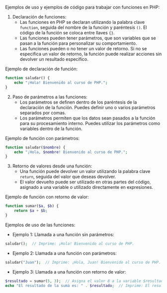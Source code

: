 Ejemplos de uso y ejemplos de código para trabajar con funciones en PHP:

1. Declaración de funciones:
   - Las funciones en PHP se declaran utilizando la palabra clave `function`, seguida del nombre de la función y paréntesis `()`. El código de la función se coloca entre llaves `{}`.
   - Las funciones pueden tener parámetros, que son variables que se pasan a la función para personalizar su comportamiento.
   - Las funciones pueden o no tener un valor de retorno. Si no se especifica un valor de retorno, la función puede realizar acciones sin devolver un resultado específico.

Ejemplo de declaración de función:
```php
function saludar() {
    echo "¡Hola! Bienvenido al curso de PHP.";
}
```

2. Paso de parámetros a las funciones:
   - Los parámetros se definen dentro de los paréntesis de la declaración de la función. Puedes definir uno o varios parámetros separados por comas.
   - Los parámetros permiten que los datos sean pasados a la función para su procesamiento interno. Puedes utilizar los parámetros como variables dentro de la función.

Ejemplo de función con parámetros:
```php
function saludar($nombre) {
    echo "¡Hola, $nombre! Bienvenido al curso de PHP.";
}
```

3. Retorno de valores desde una función:
   - Una función puede devolver un valor utilizando la palabra clave `return`, seguida del valor que deseas devolver.
   - El valor devuelto puede ser utilizado en otras partes del código, asignado a una variable o utilizado directamente en expresiones.

Ejemplo de función con retorno de valor:
```php
function sumar($a, $b) {
    return $a + $b;
}
```

Ejemplos de uso de las funciones:

- Ejemplo 1: Llamada a una función sin parámetros:
```php
saludar();  // Imprime: ¡Hola! Bienvenido al curso de PHP.
```

- Ejemplo 2: Llamada a una función con parámetros:
```php
saludar("Juan");  // Imprime: ¡Hola, Juan! Bienvenido al curso de PHP.
```

- Ejemplo 3: Llamada a una función con retorno de valor:
```php
$resultado = sumar(5, 3);  // Asigna el valor 8 a la variable $resultado.
echo "El resultado de la suma es: " . $resultado;  // Imprime: El resultado de la suma es: 8.
```